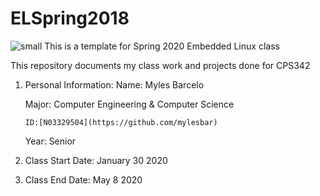 # ELSpring2018
![small](https://www.newpaltz.edu/media/identity/logos/newpaltzlogo.jpg)
This is a template for Spring 2020 Embedded Linux class

This repository documents my class work and projects done for CPS342

1. Personal Information:
        Name: Myles Barcelo
      
      Major: Computer Engineering & Computer Science     
       
       ID:[N03329504](https://github.com/mylesbar)
     
     Year: Senior

2. Class Start Date: January 30 2020

3. Class End Date: May 8 2020


